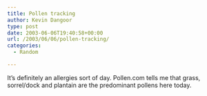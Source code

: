 ```yaml
---
title: Pollen tracking
author: Kevin Dangoor
type: post
date: 2003-06-06T19:40:58+00:00
url: /2003/06/06/pollen-tracking/
categories:
  - Random

---
```

It&#8217;s definitely an allergies sort of day. Pollen.com tells me that grass, sorrel/dock and plantain are the predominant pollens here today.